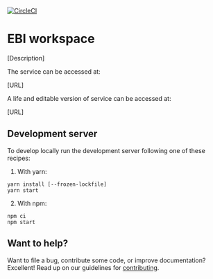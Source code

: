 [![CircleCI](https://circleci.com/gh/esanzgar/workout.svg?style=svg)](https://circleci.com/gh/esanzgar/workout)

# EBI workspace

[Description]

The service can be accessed at:

[URL]

A life and editable version of service can be accessed at:

[URL]

## Development server

To develop locally run the development server following one of these recipes:

1. With yarn:

```
yarn install [--frozen-lockfile]
yarn start
```

2. With npm:

```
npm ci
npm start
```

## Want to help?

Want to file a bug, contribute some code, or improve documentation? Excellent!
Read up on our guidelines for [contributing][contributing].

[contributing]: [URL]/CONTRIBUTING.md

